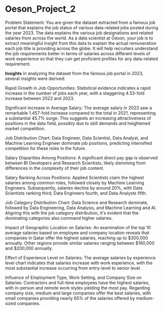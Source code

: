 # Oeson_Project_2
 Problem Statement: You are given the dataset extracted from a famous job portal that explains the job status of various data-related jobs posted during the year 2023. The data explains the various job designations and related salaries from across the world. As a data scientist at Oeson, your job is to extract meaningful insight from this data to explain the actual remuneration each job title is providing across the globe. It will help recruiters understand the job requirements better in terms of salaries across different levels of work experience so that they can get proficient profiles for any data-related requirement.

**Insights**
In analyzing the dataset from the famous job portal in 2023, several insights were derived:

Rapid Growth in Job Opportunities: Statistical evidence indicates a rapid increase in the number of jobs each year, with a staggering 4.53-fold increase between 2022 and 2023.

Significant Increase in Average Salary: The average salary in 2023 saw a remarkable 1.457-fold increase compared to the total in 2021, representing a substantial 45.7% surge. This suggests an increasing attractiveness of positions in the data field, possibly due to skill demands and heightened market competition.

Job Distribution Chart: Data Engineer, Data Scientist, Data Analyst, and Machine Learning Engineer dominate job positions, predicting intensified competition for these roles in the future.

Salary Disparities Among Positions: A significant direct pay gap is observed between BI Developers and Research Scientists, likely stemming from differences in the complexity of their job content.

Salary Ranking Across Positions: Applied Scientists claim the highest salaries among common roles, followed closely by Machine Learning Engineers. Subsequently, salaries decline by around 20%, with Data Scientists ranking third, Data Engineers fourth, and Data Analysts fifth.

Job Category Distribution Chart: Data Science and Research dominate, followed by Data Engineering, Data Analysis, and Machine Learning and AI. Aligning this with the job category distribution, it's evident that the dominating categories also command higher salaries.

Impact of Geographic Location on Salaries: An examination of the top 10 average salaries based on employee and company location reveals that companies in Qatar offer the highest salaries, reaching up to $300,000 annually. Other regions provide similar salaries ranging between $160,000 and $200,000 annually.

Effect of Experience Level on Salaries: The average salaries by experience level chart indicates that salaries increase with work experience, with the most substantial increase occurring from entry-level to senior level.

Influence of Employment Type, Work Setting, and Company Size on Salaries: Contractors and full-time employees have the highest salaries, with in-person and remote work styles yielding the most pay. Regarding company size, medium and large companies offer the best salaries, with small companies providing nearly 65% of the salaries offered by medium-sized companies.
